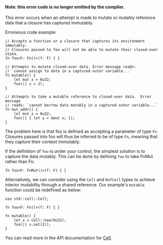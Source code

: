 #### Note: this error code is no longer emitted by the compiler.

This error occurs when an attempt is made to mutate or mutably reference data
that a closure has captured immutably.

Erroneous code example:

```compile_fail
// Accepts a function or a closure that captures its environment immutably.
// Closures passed to foo will not be able to mutate their closed-over state.
fn foo<F: Fn()>(f: F) { }

// Attempts to mutate closed-over data. Error message reads:
// `cannot assign to data in a captured outer variable...`
fn mutable() {
    let mut x = 0u32;
    foo(|| x = 2);
}

// Attempts to take a mutable reference to closed-over data.  Error message
// reads: `cannot borrow data mutably in a captured outer variable...`
fn mut_addr() {
    let mut x = 0u32;
    foo(|| { let y = &mut x; });
}
```

The problem here is that foo is defined as accepting a parameter of type `Fn`.
Closures passed into foo will thus be inferred to be of type `Fn`, meaning that
they capture their context immutably.

If the definition of `foo` is under your control, the simplest solution is to
capture the data mutably. This can be done by defining `foo` to take FnMut
rather than Fn:

```
fn foo<F: FnMut()>(f: F) { }
```

Alternatively, we can consider using the `Cell` and `RefCell` types to achieve
interior mutability through a shared reference. Our example's `mutable`
function could be redefined as below:

```
use std::cell::Cell;

fn foo<F: Fn()>(f: F) { }

fn mutable() {
    let x = Cell::new(0u32);
    foo(|| x.set(2));
}
```

You can read more in the API documentation for [Cell][std-cell].

[std-cell]: https://doc.rust-lang.org/std/cell/
